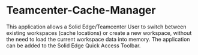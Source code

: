 # Teamcenter-Cache-Manager
This application allows a Solid Edge/Teamcenter User to switch between existing workspaces (cache locations) or create a new workspace, without the need to load the current workspace data into memory. 
The application can be added to the Solid Edge Quick Access Toolbar.
